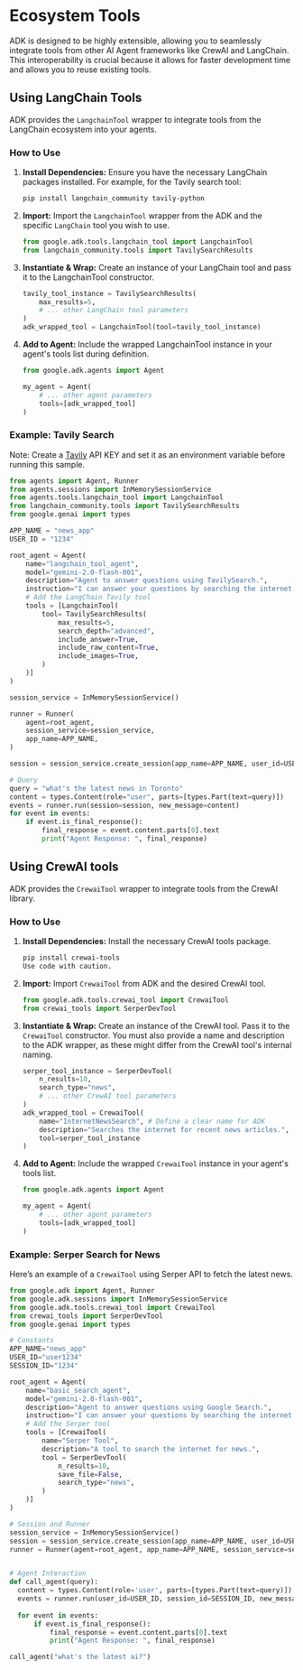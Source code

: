 # Ecosystem Tools

ADK is designed to be highly extensible, allowing you to seamlessly integrate tools from other AI Agent frameworks like CrewAI and LangChain. This interoperability is crucial because it allows for faster development time and allows you to reuse existing tools.

## Using LangChain Tools

ADK provides the `LangchainTool` wrapper to integrate tools from the LangChain ecosystem into your agents.

### How to Use

1. **Install Dependencies:** Ensure you have the necessary LangChain packages installed. For example, for the Tavily search tool:

    ```bash
    pip install langchain_community tavily-python
    ```

2. **Import:** Import the `LangchainTool` wrapper from the ADK and the specific `LangChain` tool you wish to use.

    ```py
    from google.adk.tools.langchain_tool import LangchainTool
    from langchain_community.tools import TavilySearchResults
    ```

3. **Instantiate & Wrap:** Create an instance of your LangChain tool and pass it to the LangchainTool constructor.

    ```py
    tavily_tool_instance = TavilySearchResults(
        max_results=5,
        # ... other LangChain tool parameters
    )
    adk_wrapped_tool = LangchainTool(tool=tavily_tool_instance)
    ```

4. **Add to Agent:** Include the wrapped LangchainTool instance in your agent's tools list during definition.

    ```py
    from google.adk.agents import Agent

    my_agent = Agent(
        # ... other agent parameters
        tools=[adk_wrapped_tool]
    )
    ```

### Example: Tavily Search

Note: Create a [Tavily](https://tavily.com/) API KEY and set it as an environment variable before running this sample.

```py
from agents import Agent, Runner
from agents.sessions import InMemorySessionService
from agents.tools.langchain_tool import LangchainTool
from langchain_community.tools import TavilySearchResults
from google.genai import types

APP_NAME = "news_app"
USER_ID = "1234"

root_agent = Agent(
    name="langchain_tool_agent",
    model="gemini-2.0-flash-001",
    description="Agent to answer questions using TavilySearch.",
    instruction="I can answer your questions by searching the internet. Just ask me anything!",
    # Add the LangChain Tavily tool
    tools = [LangchainTool(
        tool= TavilySearchResults(
            max_results=5,
            search_depth="advanced",
            include_answer=True,
            include_raw_content=True,
            include_images=True,
        )
    )]
)

session_service = InMemorySessionService()

runner = Runner(
    agent=root_agent,
    session_service=session_service,
    app_name=APP_NAME,
)

session = session_service.create_session(app_name=APP_NAME, user_id=USER_ID)

# Query
query = "what's the latest news in Toronto"
content = types.Content(role="user", parts=[types.Part(text=query)])
events = runner.run(session=session, new_message=content)
for event in events:
    if event.is_final_response():
        final_response = event.content.parts[0].text
        print("Agent Response: ", final_response)
```

## Using CrewAI tools

ADK provides the `CrewaiTool` wrapper to integrate tools from the CrewAI library.

### How to Use

1. **Install Dependencies:** Install the necessary CrewAI tools package.

    ```bash
    pip install crewai-tools
    Use code with caution.
    ```

2. **Import:** Import `CrewaiTool` from ADK and the desired CrewAI tool.

    ```py
    from google.adk.tools.crewai_tool import CrewaiTool
    from crewai_tools import SerperDevTool
    ```

3. **Instantiate & Wrap:** Create an instance of the CrewAI tool. Pass it to the `CrewaiTool` constructor. You must also provide a name and description to the ADK wrapper, as these might differ from the CrewAI tool's internal naming.

    ```py
    serper_tool_instance = SerperDevTool(
        n_results=10,
        search_type="news",
        # ... other CrewAI tool parameters
    )
    adk_wrapped_tool = CrewaiTool(
        name="InternetNewsSearch", # Define a clear name for ADK
        description="Searches the internet for recent news articles.", # Define a description for ADK
        tool=serper_tool_instance
    )
    ```

4. **Add to Agent:** Include the wrapped `CrewaiTool` instance in your agent's tools list.

    ```py
    from google.adk.agents import Agent

    my_agent = Agent(
        # ... other agent parameters
        tools=[adk_wrapped_tool]
    )
    ```

### Example: Serper Search for News

Here’s an example of a `CrewaiTool` using Serper API to fetch the latest news.

```py
from google.adk import Agent, Runner
from google.adk.sessions import InMemorySessionService
from google.adk.tools.crewai_tool import CrewaiTool
from crewai_tools import SerperDevTool
from google.genai import types

# Constants
APP_NAME="news_app"
USER_ID="user1234"
SESSION_ID="1234"

root_agent = Agent(
    name="basic_search_agent",
    model="gemini-2.0-flash-001",
    description="Agent to answer questions using Google Search.",
    instruction="I can answer your questions by searching the internet. Just ask me anything!",
    # Add the Serper tool
    tools = [CrewaiTool(
        name="Serper Tool",
        description="A tool to search the internet for news.",
        tool = SerperDevTool(
            n_results=10,
            save_file=False,
            search_type="news",
        )
    )]
)

# Session and Runner
session_service = InMemorySessionService()
session = session_service.create_session(app_name=APP_NAME, user_id=USER_ID, session_id=SESSION_ID)
runner = Runner(agent=root_agent, app_name=APP_NAME, session_service=session_service)


# Agent Interaction
def call_agent(query):
  content = types.Content(role='user', parts=[types.Part(text=query)])
  events = runner.run(user_id=USER_ID, session_id=SESSION_ID, new_message=content)
 
  for event in events:
      if event.is_final_response():
          final_response = event.content.parts[0].text
          print("Agent Response: ", final_response)

call_agent("what's the latest ai?")
```
